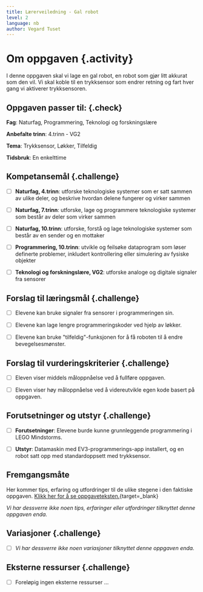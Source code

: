 ```yaml
---
title: Lærerveiledning - Gal robot
level: 2
language: nb
author: Vegard Tuset
---
```


# Om oppgaven {.activity}

I denne oppgaven skal vi lage en gal robot, en robot som gjør litt akkurat som
den vil. Vi skal koble til en trykksensor som endrer retning og fart hver gang
vi aktiverer trykksensoren.

## Oppgaven passer til: {.check}

 __Fag__: Naturfag, Programmering, Teknologi og forskningslære

__Anbefalte trinn__: 4.trinn - VG2

__Tema__: Trykksensor, Løkker, Tilfeldig

__Tidsbruk__: En enkelttime

## Kompetansemål {.challenge}

- [ ] __Naturfag, 4.trinn__: utforske teknologiske systemer som er satt sammen
      av ulike deler, og beskrive hvordan delene fungerer og virker sammen

- [ ] __Naturfag, 7.trinn__: utforske, lage og programmere teknologiske
      systemer som består av deler som virker sammen

- [ ] __Naturfag, 10.trinn__: utforske, forstå og lage teknologiske systemer
      som består av en sender og en mottaker

- [ ] __Programmering, 10.trinn__: utvikle og feilsøke dataprogram som løser
      definerte problemer, inkludert kontrollering eller simulering av fysiske
      objekter

- [ ] __Teknologi og forskningslære, VG2__: utforske analoge og digitale
      signaler fra sensorer

## Forslag til læringsmål {.challenge}

- [ ] Elevene kan bruke signaler fra sensorer i programmeringen sin.

- [ ] Elevene kan lage lengre programmeringskoder ved hjelp av løkker.

- [ ] Elevene kan bruke "tilfeldig"-funksjonen for å få roboten til å endre
      bevegelsesmønster.

## Forslag til vurderingskriterier {.challenge}

- [ ] Eleven viser middels måloppnåelse ved å fullføre oppgaven.

- [ ] Eleven viser høy måloppnåelse ved å videreutvikle egen kode basert på
      oppgaven.

## Forutsetninger og utstyr {.challenge}

- [ ] __Forutsetninger__: Elevene burde kunne grunnleggende programmering i LEGO
      Mindstorms.

- [ ] __Utstyr__: Datamaskin med EV3-programmerings-app installert, og en robot
      satt opp med standardoppsett med trykksensor.

## Fremgangsmåte

Her kommer tips, erfaring og utfordringer til de ulike stegene i den faktiske
oppgaven.
[Klikk her for å se oppgaveteksten.](../trykk_3robot/3robot_nb.html){target=_blank}

_Vi har dessverre ikke noen tips, erfaringer eller utfordringer tilknyttet denne
oppgaven enda._

## Variasjoner {.challenge}

- [ ]  _Vi har dessverre ikke noen variasjoner tilknyttet denne oppgaven enda._

## Eksterne ressurser {.challenge}

- [ ] Foreløpig ingen eksterne ressurser ...
